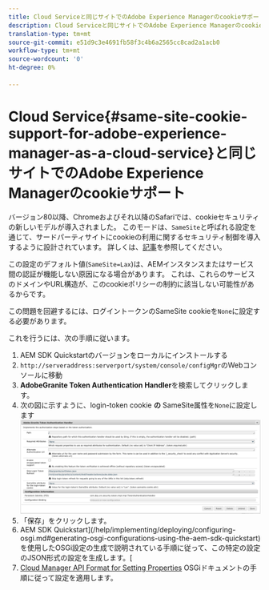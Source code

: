 ```yaml
---
title: Cloud Serviceと同じサイトでのAdobe Experience Managerのcookieサポート
description: Cloud Serviceと同じサイトでのAdobe Experience Managerのcookieサポート
translation-type: tm+mt
source-git-commit: e51d9c3e4691fb58f3c4b6a2565cc8cad2a1acb0
workflow-type: tm+mt
source-wordcount: '0'
ht-degree: 0%

---
```



# Cloud Service{#same-site-cookie-support-for-adobe-experience-manager-as-a-cloud-service}と同じサイトでのAdobe Experience Managerのcookieサポート

バージョン80以降、Chromeおよびそれ以降のSafariでは、cookieセキュリティの新しいモデルが導入されました。 このモードは、`SameSite`と呼ばれる設定を通じて、サードパーティサイトにcookieの利用に関するセキュリティ制御を導入するように設計されています。 詳しくは、[記事](https://web.dev/samesite-cookies-explained/)を参照してください。

この設定のデフォルト値(`SameSite=Lax`)は、AEMインスタンスまたはサービス間の認証が機能しない原因になる場合があります。 これは、これらのサービスのドメインやURL構造が、このcookieポリシーの制約に該当しない可能性があるからです。

この問題を回避するには、ログイントークンのSameSite cookieを`None`に設定する必要があります。

これを行うには、次の手順に従います。

1. AEM SDK Quickstartのバージョンをローカルにインストールする
1. `http://serveraddress:serverport/system/console/configMgr`のWebコンソールに移動
1. **AdobeGranite Token Authentication Handler**&#x200B;を検索してクリックします。
1. 次の図に示すように、login-token cookie **の** SameSite属性を`None`に設定します
   ![サメサイト](/help/security/assets/samesite1.png)
1. 「保存」をクリックします。
1. AEM SDK Quickstart](/help/implementing/deploying/configuring-osgi.md#generating-osgi-configurations-using-the-aem-sdk-quickstart)を使用したOSGi設定の生成で説明されている手順に従って、この特定の設定のJSON形式の設定を生成します。[
1. [Cloud Manager API Format for Setting Properties](/help/implementing/deploying/configuring-osgi.md#cloud-manager-api-format-for-setting-properties) OSGiドキュメントの手順に従って設定を適用します。
